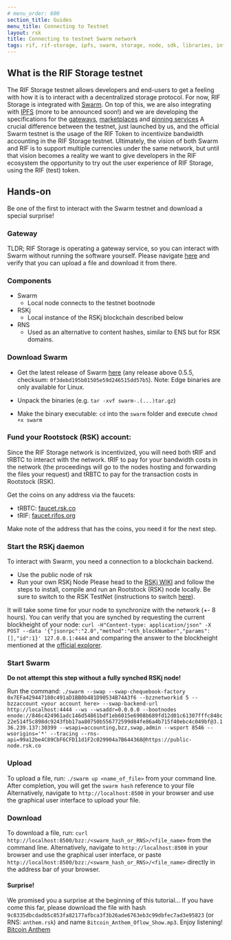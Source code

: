 ```yaml
---
# menu_order: 600
section_title: Guides
menu_title: Connecting to Testnet
layout: rsk
title: Connecting to testnet Swarm network
tags: rif, rif-storage, ipfs, swarm, storage, node, sdk, libraries, infrastructure, protocols, mvp, design, rbtc, defi, decentralized, quick-start, guides, tutorial, networks, dapps, tools, rootstock, rsk, ethereum, smart-contracts, install, get-started, how-to, mainnet, testnet, contracts, wallets, web3, crypto
---
```


## What is the RIF Storage testnet

The RIF Storage testnet allows developers and end-users to get a feeling with how it is to interact with a decentralized storage protocol. For now, RIF Storage is integrated with [Swarm](https://swarm.ethereum.org/). On top of this, we are also integrating with [IPFS](https://ipfs.io/) (more to be announced soon!) and we are developing the specifications for the [gateways](https://www.rifos.org/gateways), [marketplaces](https://www.rifos.org/marketplace) and [pinning services](https://docs.ipfs.io/guides/concepts/pinning/)
A crucial difference between the testnet, just launched by us, and the official Swarm testnet is the usage of the RIF Token to incentivize bandwidth accounting in the RIF Storage testnet. Ultimately, the vision of both Swarm and RIF is to support multiple currencies under the same network, but until that vision becomes a reality we want to give developers in the RIF ecosystem the opportunity to try out the user experience of RIF Storage, using the RIF (test) token.

## Hands-on

Be one of the first to interact with the Swarm testnet and download a special surprise!

### Gateway

TLDR; RIF Storage is operating a gateway service, so you can interact with Swarm without running the software yourself. Please navigate [here](https://swarm.rifgateways.org/) and verify that you can upload a file and download it from there.

### Components

- Swarm
  - Local node connects to the testnet bootnode
- RSKj
  - Local instance of the RSKj blockchain described below
- RNS
  - Used as an alternative to content hashes, similar to ENS but for RSK domains.

### Download Swarm

- Get the latest release of Swarm [here](https://swarm.ethereum.org/downloads) (any release above 0.5.5, checksum: `0f3debd195b01505e59d246515dd57b5`). Note: Edge binaries are only available for Linux.

- Unpack the binaries (e.g. `tar -xvf swarm-.(...)tar.gz`)
- Make the binary executable: `cd` into the `swarm` folder and execute `chmod +x swarm`

### Fund your Rootstock (RSK) account:

Since the RIF Storage network is incentivized, you will need both tRIF and tRBTC to interact with the network. tRIF to pay for your bandwidth costs in the network (the proceedings will go to the nodes hosting and forwarding the files your request) and tRBTC to pay for the transaction costs in Rootstock (RSK).

Get the coins on any address via the faucets:
- tRBTC: [faucet.rsk.co](https://faucet.rsk.co/)
- tRIF: [faucet.rifos.org](https://faucet.rifos.org/)

Make note of the address that has the coins, you need it for the next step.

### Start the RSKj daemon

To interact with Swarm, you need a connection to a blockchain backend.

- Use the public node of rsk
- Run your own RSKj Node
Please head to the [RSKj WIKI](https://github.com/rsksmart/rskj/wiki) and follow the steps to install, compile and run an Rootstock (RSK) node locally. Be sure to switch to the RSK TestNet (instructions to switch [here](https://github.com/rsksmart/rskj/wiki/Switching-networks)).

It will take some time for your node to synchronize with the network (+- 8 hours). You can verify that you are synched by requesting the current blockheight of your node:
`curl -H"Content-type: application/json" -X POST --data '{"jsonrpc":"2.0","method":"eth_blockNumber","params":[],"id":1}' 127.0.0.1:4444` and comparing the answer to the blockheight mentioned at the [official explorer](https://explorer.testnet.rsk.co/).

### Start Swarm

**Do not attempt this step without a fully synched RSKj node!**

Run the command:
`./swarm --swap --swap-chequebook-factory 0x7EFa429447180c491aD1BB0b481D90534B74A3f6 --bzznetworkid 5 --bzzaccount <your account here> --swap-backend-url http://localhost:4444 --ws --wsaddr=0.0.0.0 --bootnodes enode://846c424961adc146d54861bdf1eb6015e6908b689fd12d01c61307fffc848c22e514f5c898dc9243fbb17aa80750b556772599d84fe86a4b715f40ebc4c049bf@3.136.239.137:30399 --wsapi=accounting,bzz,swap,admin --wsport 8546 --wsorigins='*' --tracing --rns-api=99a12be4C89CbF6CFD11d1F2c029904a7B644368@https://public-node.rsk.co`

### Upload

To upload a file, run: `./swarm up <name_of_file>` from your command line. After completion, you will get the `swarm hash` reference to your file
Alternatively, navigate to `http://localhost:8500` in your browser and use the graphical user interface to upload your file.

### Download

To download a file, run: `curl http://localhost:8500/bzz:/<swarm_hash_or_RNS>/<file_name>` from the command line. Alternatively, navigate to `http://localhost:8500` in your browser and use the graphical user interface, or paste `http://localhost:8500/bzz:/<swarm_hash_or_RNS>/<file_name>` directly in the address bar of your browser.

#### Surprise!

We promised you a surprise at the beginning of this tutorial... If you have come this far, please download the file with hash `9c8335dbcdadb5c853fa82177afbca3f3b26ade6763eb3c99dbfec7ad3e95823` (or RNS: `anthem.rsk`) and name `Bitcoin_Anthem_Oflow_Show.mp3`. Enjoy listening!
[Bitcoin Anthem](https://swarm.rifgateways.org/bzz:/anthem.rsk/Bitcoin_Anthem_Oflow_Show.mp3)
